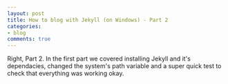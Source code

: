 ```yaml
---
layout: post
title: How to blog with Jekyll (on Windows) - Part 2
categories:
- blog
comments: true
---
```

Right, Part 2. In the first part we covered installing Jekyll and it's dependacies, changed the system's path variable and a super quick test to check that everything was working okay. 

[p1]: james12802.co.uk/2014/03/20/how-to-blog-with-jekyll-on-windows-part1.html#installation